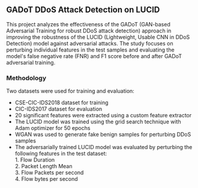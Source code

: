 ## GADoT DDoS Attack Detection on LUCID
This project analyzes the effectiveness of the GADoT (GAN-based Adversarial Training for robust DDoS attack detection) approach in improving the robustness of the LUCID (Lightweight, Usable CNN in DDoS Detection) model against adversarial attacks. The study focuses on perturbing individual features in the test samples and evaluating the model's false negative rate (FNR) and F1 score before and after GADoT adversarial training.

### Methodology
Two datasets were used for training and evaluation: <br>
<ul>
<li>CSE-CIC-IDS2018 dataset for training <br>
<li>CIC-IDS2017 dataset for evaluation <br>
<li>20 significant features were extracted using a custom feature extractor <br>
<li>The LUCID model was trained using the grid search technique with Adam optimizer for 50 epochs <br>
<li>WGAN was used to generate fake benign samples for perturbing DDoS samples <br>
<li>The adversarially trained LUCID model was evaluated by perturbing the following features in the test dataset: <br>
1. Flow Duration <br>
2. Packet Length Mean <br>
3. Flow Packets per second <br>
4. Flow bytes per second <br>
</ul>
